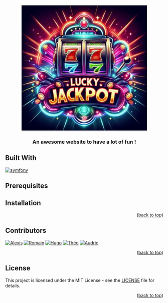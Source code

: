 <a name="readme-top"></a>

<!-- PROJECT LOGO -->
<br />
<div align="center">
    <img src="https://github.com/MaxWinDev/MaxWin/blob/main/logo.jpeg" alt="Logo" width="400" height="auto">

  <h3 align="center"> An awesome website to have a lot of fun !</h3>
</div>


## Built With

[![symfony](https://img.shields.io/badge/Symfony-000000?style=for-the-badge&logo=Symfony&logoColor=white)](https://symfony.com/)




	

## Prerequisites


## Installation



<p align="right">(<a href="#readme-top">back to top</a>)</p>


## Contributors



[![Alexis](https://images.weserv.nl/?url=avatars.githubusercontent.com/u/92861778?v=4&h=75&w=75&fit=cover&mask=circle&maxage=7d)](https://github.com/Alexis1663)
[![Romain](https://images.weserv.nl/?url=avatars.githubusercontent.com/u/92861656?v=4&h=75&w=75&fit=cover&mask=circle&maxage=7d)](https://github.com/Destroyeur6315)
[![Hugo](https://images.weserv.nl/?url=avatars.githubusercontent.com/u/113190509?v=4&h=75&w=75&fit=cover&mask=circle&maxage=7d)](https://github.com/HugoooR)
[![Théo](https://images.weserv.nl/?url=avatars.githubusercontent.com/u/92861841?v=4&h=75&w=75&fit=cover&mask=circle&maxage=7d)](https://github.com/thdupin2)
[![Audric](https://images.weserv.nl/?url=avatars.githubusercontent.com/u/100680489?v=4&h=75&w=75&fit=cover&mask=circle&maxage=7d)](https://github.com/Audric-S)

<p align="right">(<a href="#readme-top">back to top</a>)</p>


## License

This project is licensed under the MIT License - see the [LICENSE](https://github.com/MaxWinDev/MaxWin/blob/main/LICENSE) file for details.

<p align="right">(<a href="#readme-top">back to top</a>)</p>


